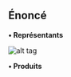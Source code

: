 ## **Énoncé**

**• Représentants**

![alt tag](https://imagizer.imageshack.com/v2/xq90/922/BQI9YI.png)

**• Produits**
